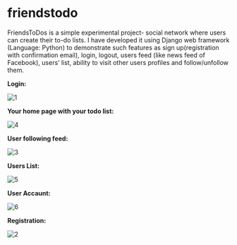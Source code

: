 # friendstodo
FriendsToDos is a simple experimental project- social network where users can create their to-do lists. I have developed it using Django web framework (Language: Python) to demonstrate such features as sign up(registration with confirmation email), login, logout, users feed (like news feed of Facebook), users’ list, ability to visit other users profiles and follow/unfollow them.

**Login:**

![1](https://user-images.githubusercontent.com/34911523/49246493-7dbcd380-f42e-11e8-8207-ae776f49531b.PNG)

**Your home page with your todo list:**

![4](https://user-images.githubusercontent.com/34911523/49246692-f6239480-f42e-11e8-8363-c2912b820309.PNG)

**User following feed:**

![3](https://user-images.githubusercontent.com/34911523/49246680-ec9a2c80-f42e-11e8-81c7-e65957a6e579.PNG)

**Users List:**

![5](https://user-images.githubusercontent.com/34911523/49246704-fe7bcf80-f42e-11e8-9524-794b33e87c03.PNG)

**User Accaunt:**

![6](https://user-images.githubusercontent.com/34911523/49246716-08053780-f42f-11e8-9b59-1cb4a41b9c3c.PNG)

**Registration:**

![2](https://user-images.githubusercontent.com/34911523/49246534-96c58480-f42e-11e8-9ee2-a00316e61fb1.PNG)
